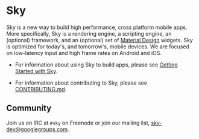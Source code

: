 Sky
===

Sky is a new way to build high performance, cross platform mobile apps.
More specifically, Sky is a rendering engine, a scripting engine, an
(optional) framework, and an (optional) set of [Material Design](https://www.google.com/design/spec/material-design/introduction.html) widgets.
Sky is optimized for today's, and tomorrow's, mobile devices. We are focused
on low-latency input and high frame rates on Android and iOS.

 - For information about using Sky to build apps, please see
   [Getting Started with Sky](sky/packages/sky/README.md).

 - For information about contributing to Sky, please see
   [CONTRIBUTING.md](CONTRIBUTING.md).

Community
---------

Join us on IRC at `#sky` on Freenode or join our mailing list,
[sky-dev@googlegroups.com](https://groups.google.com/forum/#!forum/sky-dev).
